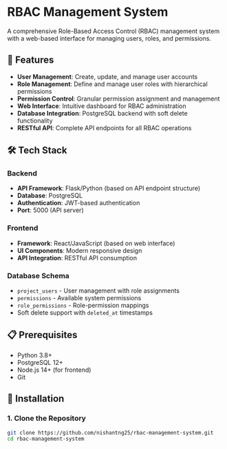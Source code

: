 # RBAC Management System

A comprehensive Role-Based Access Control (RBAC) management system with a web-based interface for managing users, roles, and permissions.

## 🚀 Features

- **User Management**: Create, update, and manage user accounts
- **Role Management**: Define and manage user roles with hierarchical permissions
- **Permission Control**: Granular permission assignment and management
- **Web Interface**: Intuitive dashboard for RBAC administration
- **Database Integration**: PostgreSQL backend with soft delete functionality
- **RESTful API**: Complete API endpoints for all RBAC operations

## 🛠️ Tech Stack

### Backend
- **API Framework**: Flask/Python (based on API endpoint structure)
- **Database**: PostgreSQL
- **Authentication**: JWT-based authentication
- **Port**: 5000 (API server)

### Frontend
- **Framework**: React/JavaScript (based on web interface)
- **UI Components**: Modern responsive design
- **API Integration**: RESTful API consumption

### Database Schema
- `project_users` - User management with role assignments
- `permissions` - Available system permissions
- `role_permissions` - Role-permission mappings
- Soft delete support with `deleted_at` timestamps

## 📋 Prerequisites

- Python 3.8+
- PostgreSQL 12+
- Node.js 14+ (for frontend)
- Git

## 🔧 Installation

### 1. Clone the Repository
```bash
git clone https://github.com/nishantng25/rbac-management-system.git
cd rbac-management-system

